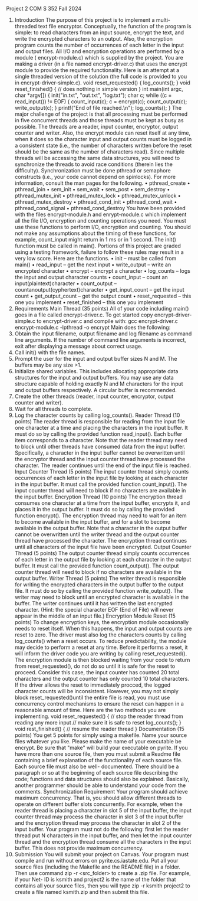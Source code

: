 Project 2
COM S 352
Fall 2024
1. Introduction
The purpose of this project is to implement a multi-threaded text file encryptor. Conceptually,
the function of the program is simple: to read characters from an input source, encrypt the text,
and write the encrypted characters to an output. Also, the encryption program counts the number
of occurrences of each letter in the input and output files. All I/O and encryption operations are
performed by a module ( encrypt-module.c) which is supplied by the project. You are making a
driver (in a file named encrypt-driver.c) that uses the encrypt module to provide the required
functionality. Here is an attempt at a single threaded version of the solution (the full code is
provided to you in encrypt-driver-simple.c).
void reset_requested() {
log_counts();
}
void reset_finished() {
// does nothing in simple version
}
int main(int argc, char *argv[]) {
init("in.txt", "out.txt", "log.txt");
char c;
while ((c = read_input()) != EOF) {
count_input(c);
c = encrypt(c);
count_output(c);
write_output(c);
}
printf("End of file reached.\n");
log_counts();
}
The major challenge of the project is that all processing must be performed in five concurrent
threads and those threads must be kept as busy as possible. The threads are a reader, input
counter, encryptor, output counter and writer. Also, the encrypt module can reset itself at any
time, when it does so the character input and output counts must be logged in a consistent state
(i.e., the number of characters written before the reset should be the same as the number of
characters read). Since multiple threads will be accessing the same data structures, you will need
to synchronize the threads to avoid race conditions (therein lies the difficulty).
Synchronization must be done pthread or semaphore constructs (i.e., your code cannot depend on
spinlocks). For more information, consult the man pages for the following.
• pthread_create
• pthread_join
• sem_init
• sem_wait
• sem_post
• sem_destroy
• pthread_mutex_init
• pthread_mutex_lock
• pthread_mutex_unlock
• pthread_mutex_destroy
• pthread_cond_init
• pthread_cond_wait
• pthread_cond_signal
• pthread_cond_destroy
You have been provided with the files encrypt-module.h and enrypt-module.c which
implement all the file I/O, encryption and counting operations you need. You must use these
functions to perform I/O, encryption and counting. You should not make any assumptions about
the timing of these functions, for example, count_input might return in 1 ms or in 1 second.
The init() function must be called in main(). Portions of this project are graded using a testing
framework, failure to follow these rules may result in a very low score. Here are the functions.
• init – must be called from main()
• read_input – get the next input
• write_output – write an encrypted character
• encrypt – encrypt a character
• log_counts – logs the input and output character counts
• count_input – count an input(plaintext)character
• count_output – countanoutput(cyphertext)character
• get_input_count – get the input count
• get_output_count – get the output count
• reset_requested – this one you implement
• reset_finished – this one you implement
2. Requirements
Main Thread (35 points)
All of your code including main() goes in a file called encrypt-driver.c. To get started copy
encrypt-driver-simple.c to encrypt-driver.c and compile with:
gcc encrypt-driver.c encrypt-module.c -lpthread -o encrypt
Main does the following:
1. Obtain the input filename, output filename and log filename as command line
arguments. If the number of command line arguments is incorrect, exit after displaying a
message about correct usage.
2. Call init() with the file names.
3. Prompt the user for the input and output buffer sizes N and M. The buffers may be any
size >1.
4. Initialize shared variables. This includes allocating appropriate data structures for the
input and output buffers. You may use any data structure capable of holding exactly N
and M characters for the input and output buffers respectively. A circular buffer is
recommended.
5. Create the other threads (reader, input counter, encryptor, output counter and writer).
6. Wait for all threads to complete.
7. Log the character counts by calling log_counts().
Reader Thread (10 points)
The reader thread is responsible for reading from the input file one character at a time and
placing the characters in the input buffer. It must do so by calling the provided function
read_input(). Each buffer item corresponds to a character. Note that the reader thread may
need to block until other threads have consumed data from the input buffer. Specifically, a
character in the input buffer cannot be overwritten until the encryptor thread and the input
counter thread have processed the character. The reader continues until the end of the input file is
reached.
Input Counter Thread (5 points)
The input counter thread simply counts occurrences of each letter in the input file by looking at
each character in the input buffer. It must call the provided function count_input(). The input
counter thread will need to block if no characters are available in the input buffer.
Encryption Thread (10 points)
The encryption thread consumes one character at a time from the input buffer, encrypts it, and
places it in the output buffer. It must do so by calling the provided function encrypt(). The
encryption thread may need to wait for an item to become available in the input buffer, and for a
slot to become available in the output buffer. Note that a character in the output buffer cannot be
overwritten until the writer thread and the output counter thread have processed the character.
The encryption thread continues until all characters of the input file have been encrypted.
Output Counter Thread (5 points)
The output counter thread simply counts occurrences of each letter in the output file by looking
at each character in the output buffer. It must call the provided function count_output(). The
output counter thread will need to block if no characters are available in the output buffer.
Writer Thread (5 points)
The writer thread is responsible for writing the encrypted characters in the output buffer to the
output file. It must do so by calling the provided function write_output(). The writer may need
to block until an encrypted character is available in the buffer. The writer continues until it has
written the last encrypted character. (Hint: the special character EOF (End of File) will never
appear in the middle of an input file.)
Encryption Module Reset (15 points)
To change encryption keys, the encryption module occasionally needs to reset itself. When this
happens, the input and output counts are reset to zero. The driver must also log the characters
counts by calling log_counts() when a reset occurs. To reduce predictability, the module may
decide to perform a reset at any time. Before it performs a reset, it will inform the driver code
you are writing by calling reset_requested(). The encryption module is then blocked waiting
from your code to return from reset_requested(), do not do so until it is safe for the reset to
proceed. Consider this case, the input counter has counted 20 total characters and the output
counter has only counted 10 total characters. If the driver allows the reset to immediately
procced, the logged character counts will be inconsistent. However, you may not simply block
reset_requested()until the entire file is read, you must use concurrency control mechanisms
to ensure the reset can happen in a reasonable amount of time. Here are the two methods you are
implementing.
void reset_requested() {
// stop the reader thread from reading any more input
// make sure it is safe to reset
log_counts();
}
void rest_finished() {
// resume the reader thread
}
Documentation (15 points)
You get 5 points for simply using a makefile. Name your source files whatever you like. Please
make the name of your executable be encrypt. Be sure that "make" will build your executable on
pyrite.
If you have more than one source file, then you must submit a Readme file containing a brief
explanation of the functionality of each source file. Each source file must also be well-
documented. There should be a paragraph or so at the beginning of each source file describing
the code; functions and data structures should also be explained. Basically, another programmer
should be able to understand your code from the comments.
Synchronization Requirement
Your program should achieve maximum concurrency. That is, you should allow different
threads to operate on different buffer slots concurrently. For example, when the reader thread is
placing a character in slot 5 of the input buffer, the input counter thread may process the
character in slot 3 of the input buffer and the encryption thread may process the character in slot
2 of the input buffer.
Your program must not do the following: first let the reader thread put N characters in the input
buffer, and then let the input counter thread and the encryption thread consume all the characters
in the input buffer. This does not provide maximum concurrency.
3. Submission
You will submit your project on Canvas. Your program must compile and run without errors on
pyrite.cs.iastate.edu.
Put all your source files (including the Makefile and the README file) in a folder. Then use
command zip -r <your ISU Net-ID> <src_folder> to create a .zip file. For example, if your Net-
ID is ksmith and project2 is the name of the folder that contains all your source files, then you
will type zip -r ksmith project2 to create a file named ksmith.zip and then submit this file.
